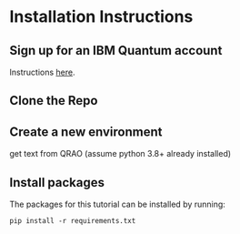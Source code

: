 # Installation Instructions

## Sign up for an IBM Quantum account

Instructions [here](https://github.com/Qiskit/qiskit-ibm-runtime/tree/stable/0.4#qiskit-runtime-on-ibm-quantum).


## Clone the Repo

## Create a new environment

get text from QRAO (assume python 3.8+ already installed)


## Install packages

The packages for this tutorial can be installed by running:

```
pip install -r requirements.txt
```
